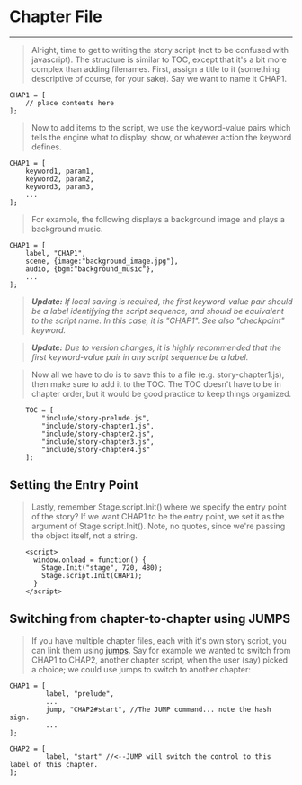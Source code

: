 # Chapter File #

---

> Alright, time to get to writing the story script (not to be confused with javascript). The structure is similar to TOC, except that it's a bit more complex than adding filenames. First, assign a title to it (something descriptive of course, for your sake). Say we want to name it CHAP1.

```
CHAP1 = [
	// place contents here
];								
```

> Now to add items to the script, we use the keyword-value pairs which tells the engine what to display, show, or whatever action the keyword defines.

```
CHAP1 = [
	keyword1, param1,
	keyword2, param2,
	keyword3, param3,
	...
];								
```

> For example, the following displays a background image and plays a background music.

```
CHAP1 = [
	label, "CHAP1",
	scene, {image:"background_image.jpg"},
	audio, {bgm:"background_music"},
	...
];								
```

> _**Update:** If local saving is required, the first keyword-value pair should be a label identifying the script sequence, and should be equivalent to the script name. In this case, it is "CHAP1". See also "checkpoint" keyword._

> _**Update:** Due to version changes, it is highly recommended that the first keyword-value pair in any script sequence be a label._

> Now all we have to do is to save this to a file (e.g. story-chapter1.js), then make sure to add it to the TOC. The TOC doesn't have to be in chapter order, but it would be good practice to keep things organized.

```
    TOC = [
        "include/story-prelude.js",
        "include/story-chapter1.js",
        "include/story-chapter2.js",
        "include/story-chapter3.js",
        "include/story-chapter4.js"
    ];      
```

## Setting the Entry Point ##

> Lastly, remember Stage.script.Init() where we specify the entry point of the story? If we want CHAP1 to be the entry point, we set it as the argument of Stage.script.Init(). Note, no quotes, since we're passing the object itself, not a string.

```
    <script>
      window.onload = function() {
        Stage.Init("stage", 720, 480);
        Stage.script.Init(CHAP1);
      }
    </script>
```

## Switching from chapter-to-chapter using JUMPS ##

> If you have multiple chapter files, each with it's own story script, you can link them using [jumps](FlowJumps.md). Say for example we wanted to switch from CHAP1 to CHAP2, another chapter script, when the user (say) picked a choice; we could use jumps to switch to another chapter:

```
CHAP1 = [
         label, "prelude",
         ...
         jump, "CHAP2#start", //The JUMP command... note the hash sign.
         ...
];

CHAP2 = [
         label, "start" //<--JUMP will switch the control to this label of this chapter.
];
```